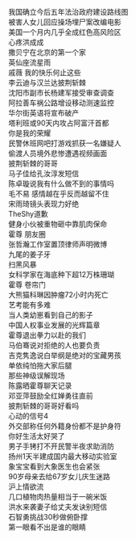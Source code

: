我国确立今后五年法治政府建设路线图  
被害人女儿回应操场埋尸案改编电影  
美国一个月内几乎全成红色高风险区  
心疼洪成成  
撒贝宁在北京的第一个家  
英仙座流星雨  
戚薇 我的快乐何止这些  
李云迪与汉兰达披荆斩棘  
沈阳市副市长杨建军接受审查调查  
阿拉善车祸公路增设移动测速监控  
华尔街英语将宣布破产  
塔利班或90天内攻占阿富汗首都  
你是我的荣耀  
民警休班网吧打游戏抓获一名嫌疑人  
偷渡人员境外悲惨遭遇视频画面  
披荆斩棘的哥哥  
马子佳给孔汝淳发短信  
陈卓璇说我有什么做不到的事情吗  
毛不易 感情越在乎反而越留不住  
宋雨琦镜头表现力好绝  
TheShy道歉  
健身小伙被重物砸中靠肌肉保命  
霍尊 朋友圈  
张哲瀚工作室置顶律师声明微博  
九尾的姜子牙  
扫黑风暴  
女科学家在海底种下超12万株珊瑚  
霍尊 卷帘门  
大熊猫科琳因肿瘤72小时内死亡  
艺考能有多难  
当人类幼崽看到自己的影子  
中国人权事业发展的光辉篇章  
霍尊退出拳力以赴的我们  
马伯骞说对拒绝的人也要负责  
吉克隽逸说白举纲是绝对的宝藏男孩  
单依纯怕拖大家后腿  
那些神级误解现场  
陈露晒霍尊聊天记录  
邓亚萍鼓励全红婵勇往直前  
披荆斩棘的哥哥好看吗  
心动的信号4  
外交部称任何外籍身份都不是护身符  
你好生活太好哭了  
男子手铐打不开民警半夜求助消防  
扬州1天半建成国内最大移动实验室  
象宝宝看到大象医生也会紧张  
90岁母亲去给67岁女儿庆生迷路  
沪上情欲流  
几口植物肉热量相当于一碗米饭  
洪水来袭妻子给丈夫发诀别短信  
石智勇挑战30秒做俯卧撑  
第一眼看不出是谁的眼睛  
